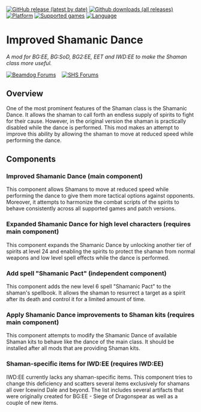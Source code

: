 [![GitHub release (latest by date)](https://img.shields.io/github/v/release/Argent77/A7-ImprovedShamanicDance?color=darkred&include_prereleases&label=latest%20release)](https://github.com/Argent77/A7-ImprovedShamanicDance/releases/latest)
[![Github downloads (all releases)](https://img.shields.io/github/downloads/Argent77/A7-ImprovedShamanicDance/total.svg?color=gold)](https://github.com/Argent77/A7-ImprovedShamanicDance/releases)
[![Platform](https://img.shields.io/static/v1?label=platform&message=Windows%20%7C%20macOS%20%7C%20Linux%20%7C%20Project%20Infinity&color=informational)](https://github.com/Argent77/A7-ImprovedShamanicDance/releases/latest)
[![Supported games](https://img.shields.io/static/v1?label=supported%20games&message=BG%3AEE%20%7C%20SoD%20%7C%20BG2%3AEE%20%7C%20EET%20%7C%20IWD%3AEE&color=indigo)](https://github.com/Argent77/A7-ImprovedShamanicDance)
[![Language](https://img.shields.io/static/v1?label=language&message=English%20%7C%20French%20%7C%20German%20%7C%20Italian%20%7C%20Polish&color=limegreen)](https://github.com/Argent77/A7-ImprovedShamanicDance)

# Improved Shamanic Dance
*A mod for BG:EE, BG:SoD, BG2:EE, EET and IWD:EE to make the Shaman class more useful.*

[![Beamdog Forums](https://img.shields.io/static/v1?label=Discussion&message=Beamdog%20Forums&color=444&labelColor=eee&style=for-the-badge)](https://forums.beamdog.com/discussion/58676 "Beamdog Forums")
&nbsp;&nbsp;
[![SHS Forums](https://img.shields.io/static/v1?label=Discussion&message=SHS%20Forums&color=951514&labelColor=eee&style=for-the-badge)](http://www.shsforums.net/topic/59265-mod-improved-shamanic-dance/ "Spellhold Studios Forums")

## Overview
One of the most prominent features of the Shaman class is the Shamanic Dance. It allows the shaman to call forth an endless supply of spirits to fight for their cause. However, in the original version the shaman is practically disabled while the dance is performed. This mod makes an attempt to improve this ability by allowing the shaman to move at reduced speed while performing the dance.


## Components

### Improved Shamanic Dance (main component)

This component allows Shamans to move at reduced speed while performing the dance to give them more tactical options against opponents. Moreover, it attempts to harmonize the combat scripts of the spirits to behave consistently across all supported games and patch versions.


### Expanded Shamanic Dance for high level characters (requires main component)

This component expands the Shamanic Dance by unlocking another tier of spirits at level 24 and enabling the spirits to protect the shaman from normal weapons and low level spell effects while the dance is performed.


### Add spell "Shamanic Pact" (independent component)

This component adds the new level 6 spell "Shamanic Pact" to the shaman's spellbook. It allows the shaman to resurrect a target as a spirit after its death and control it for a limited amount of time.


### Apply Shamanic Dance improvements to Shaman kits (requires main component)

This component attempts to modify the Shamanic Dance of available Shaman kits to behave like the dance of the main class. It should be installed after all mods that are providing Shaman kits.


### Shaman-specific items for IWD:EE (requires IWD:EE)

IWD:EE currently lacks any shaman-specific items. This component tries to change this deficiency and scatters several items exclusively for shamans all over Icewind Dale and beyond. The list includes several artifacts that were originally created for BG:EE - Siege of Dragonspear as well as a couple of new items.
